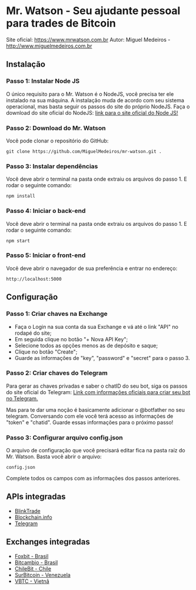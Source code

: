 # Mr. Watson - Seu ajudante pessoal para trades de Bitcoin
Site oficial: https://www.mrwatson.com.br
Autor: Miguel Medeiros - http://www.miguelmedeiros.com.br



## Instalação

### Passo 1: Instalar Node JS
O único requisito para o Mr. Watson é o NodeJS, você precisa ter ele instalado na sua máquina.
A instalação muda de acordo com seu sistema operacional, mas basta seguir os passos do site do próprio NodeJS.
Faça o download do site oficial do NodeJS:
[link para o site oficial do Node JS!](https://nodejs.org/en/)

### Passo 2: Download do Mr. Watson
Você pode clonar o repositório do GitHub:
```
git clone https://github.com/MiguelMedeiros/mr-watson.git .
```

### Passo 3: Instalar dependências
Você deve abrir o terminal na pasta onde extraiu os arquivos do passo 1.
E rodar o seguinte comando:
```
npm install
```

### Passo 4: Iniciar o back-end
Você deve abrir o terminal na pasta onde extraiu os arquivos do passo 1.
E rodar o seguinte comando:
```
npm start
```

### Passo 5: Iniciar o front-end
Você deve abrir o navegador de sua preferência e entrar no endereço:
```
http://localhost:5000
```



## Configuração

### Passo 1: Criar chaves na Exchange
- Faça o Login na sua conta da sua Exchange e vá até o link "API" no rodapé do site;
- Em seguida clique no botão "+ Nova API Key";
- Selecione todos as opções menos as de depósito e saque;
- Clique no botão "Create";
- Guarde as informações de "key", "password" e "secret" para o passo 3.

### Passo 2: Criar chaves do Telegram
Para gerar as chaves privadas e saber o chatID do seu bot, siga os passos do site oficial do Telegram:
[Link com informações oficiais para criar seu bot no Telegram.](https://core.telegram.org/bots#3-how-do-i-create-a-bot)

Mas para te dar uma noção é basicamente adicionar o @botfather no seu telegram.
Conversando com ele você terá acesso as informações de "token" e "chatid".
Guarde essas informações para o próximo passo!

### Passo 3: Configurar arquivo config.json
O arquivo de configuração que você precisará editar fica na pasta raíz do Mr. Watson.
Basta você abrir o arquivo:
```
config.json
```
Complete todos os campos com as informações dos passos anteriores.



## APIs integradas
- [BlinkTrade](https://blinktrade.com/docs/)
- [Blockchain.info](https://blockchain.info/pt/api)
- [Telegram](https://github.com/yagop/node-telegram-bot-api)



## Exchanges integradas
- [Foxbit - Brasil](https://foxbit.com.br/)
- [Bitcambio - Brasil](https://bitcambio.com.br/)
- [ChileBit - Chile](https://chilebit.net/)
- [SurBitcoin - Venezuela](https://surbitcoin.com/)
- [VBTC - Vietnã](https://vbtc.exchange/)


